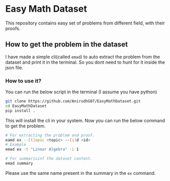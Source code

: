 # Easy Math Dataset

This repository contains easy set of problems from different field, with their proofs.

## How to get the problem in the dataset

I have made a simple cli(called `emad`) to auto extract the problem from the dataset and print it in the terminal. So you dont need to hunt for it inside the json file.

### How to use it?

You can run the below script in the terminal (I assume you have python)

```bash
git clone https://github.com/AnirudhG07/EasyMathDataset.git
cd EasyMathDataset
pip install .
```

This will install the cli in your system. Now you can run the below command to get the problem.

```bash
# For extracting the problem and proof.
eamd ex --[t]opic <topic> --[i]d <id>
# Example
emad ex -t "Linear Algebra" -i 1

# For summarisinf the dataset content.
emad summary
```

Please use the same name present in the summary in the `ex` command.
